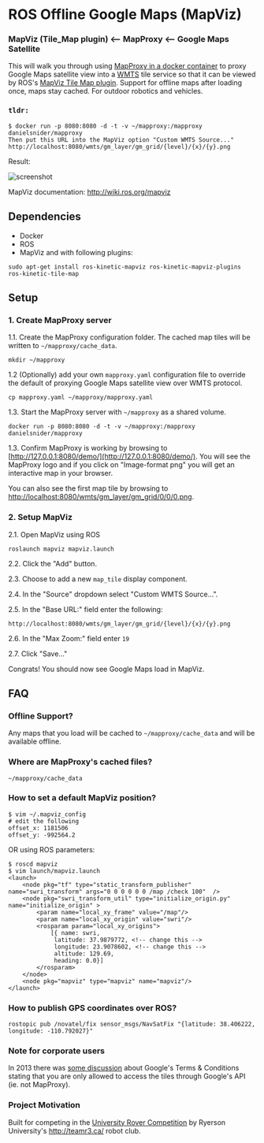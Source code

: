 # ROS Offline Google Maps (MapViz)
### MapViz (Tile_Map plugin) <-- MapProxy <-- Google Maps Satellite
This will walk you through using [MapProxy in a docker container](https://github.com/danielsnider/docker-mapproxy-googlemaps) to proxy Google Maps satellite view into a [WMTS](https://en.wikipedia.org/wiki/Web_Map_Tile_Service) tile service so that it can be viewed by ROS's [MapViz Tile Map plugin](https://github.com/swri-robotics/mapviz#tile-map). Support for offline maps after loading once, maps stay cached. For outdoor robotics and vehicles.

### `tldr:`
```
$ docker run -p 8080:8080 -d -t -v ~/mapproxy:/mapproxy danielsnider/mapproxy
Then put this URL into the MapViz option "Custom WMTS Source..." http://localhost:8080/wmts/gm_layer/gm_grid/{level}/{x}/{y}.png
```

Result:


![screenshot](https://github.com/danielsnider/MapViz-Tile-Map-Google-Maps-Satellite/raw/master/screenshot.png)

MapViz documentation: http://wiki.ros.org/mapviz

## Dependencies

- Docker
- ROS
- MapViz and with following plugins: 

```
sudo apt-get install ros-kinetic-mapviz ros-kinetic-mapviz-plugins ros-kinetic-tile-map
```

## Setup


### 1. Create MapProxy server

1.1. Create the MapProxy configuration folder. The cached map tiles will be written to `~/mapproxy/cache_data`.

```
mkdir ~/mapproxy
```

1.2 (Optionally) add your own `mapproxy.yaml` configuration file to override the default of proxying Google Maps satellite view over WMTS protocol.

```
cp mapproxy.yaml ~/mapproxy/mapproxy.yaml
```


1.3. Start the MapProxy server with `~/mapproxy` as a shared volume. 

```
docker run -p 8080:8080 -d -t -v ~/mapproxy:/mapproxy danielsnider/mapproxy
```

1.3. Confirm MapProxy is working by browsing to [http://127.0.0.1:8080/demo/](http://127.0.0.1:8080/demo/). You will see the MapProxy logo and if you click on "Image-format png" you will get an interactive map in your browser. 

You can also see the first map tile by browsing to [http://localhost:8080/wmts/gm_layer/gm_grid/0/0/0.png](http://localhost:8080/wmts/gm_layer/gm_grid/0/0/0.png).

### 2. Setup MapViz

2.1. Open MapViz using ROS

```
roslaunch mapviz mapviz.launch
```

2.2. Click the "Add" button. 

2.3. Choose to add a new `map_tile` display component.

2.4. In the "Source" dropdown select "Custom WMTS Source...".

2.5. In the "Base URL:" field enter the following:

```
http://localhost:8080/wmts/gm_layer/gm_grid/{level}/{x}/{y}.png
```

2.6. In the "Max Zoom:" field enter `19`

2.7. Click "Save..."

Congrats! You should now see Google Maps load in MapViz.


## FAQ
### Offline Support?

Any maps that you load will be cached to `~/mapproxy/cache_data` and will be available offline.

### Where are MapProxy's cached files?

```
~/mapproxy/cache_data
```

### How to set a default MapViz position?

```
$ vim ~/.mapviz_config 
# edit the following
offset_x: 1181506
offset_y: -992564.2
```

OR using ROS parameters:

```
$ roscd mapviz
$ vim launch/mapviz.launch
<launch>
    <node pkg="tf" type="static_transform_publisher" name="swri_transform" args="0 0 0 0 0 0 /map /check 100"  />
    <node pkg="swri_transform_util" type="initialize_origin.py" name="initialize_origin" >
        <param name="local_xy_frame" value="/map"/>
        <param name="local_xy_origin" value="swri"/>
        <rosparam param="local_xy_origins">
            [{ name: swri,
             latitude: 37.9879772, <!-- change this -->
             longitude: 23.9078602, <!-- change this -->
             altitude: 129.69,
             heading: 0.0}]
        </rosparam>
    </node>
    <node pkg="mapviz" type="mapviz" name="mapviz"/>
</launch>
```

### How to publish GPS coordinates over ROS?

```
rostopic pub /novatel/fix sensor_msgs/NavSatFix "{latitude: 38.406222, longitude: -110.792027}"
```

### Note for corporate users

In 2013 there was [some discussion](http://gis.stackexchange.com/questions/56982/how-to-use-mapproxy-to-serve-wms-from-reprojected-google-maps-tiles) about Google's Terms & Conditions stating that you are only allowed to access the tiles through Google's API (ie. not MapProxy). 

### Project Motivation

Built for competing in the [University Rover Competition](http://urc.marssociety.org/) by Ryerson University's http://teamr3.ca/ robot club.
